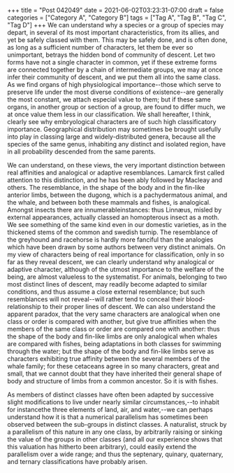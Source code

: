 +++
title = "Post 042049"
date = 2021-06-02T03:23:31-07:00
draft = false
categories = ["Category A", "Category B"]
tags = ["Tag A", "Tag B", "Tag C", "Tag D"]
+++
We can understand why a species or a group of species may depart, in several of its most important characteristics, from its allies, and yet be safely classed with them. This may be safely done, and is often done, as long as a sufficient number of characters, let them be ever so unimportant, betrays the hidden bond of community of descent. Let two forms have not a single character in common, yet if these extreme forms are connected together by a chain of intermediate groups, we may at once infer their community of descent, and we put them all into the same class. As we find organs of high physiological importance--those which serve to preserve life under the most diverse conditions of existence--are generally the most constant, we attach especial value to them; but if these same organs, in another group or section of a group, are found to differ much, we at once value them less in our classification. We shall hereafter, I think, clearly see why embryological characters are of such high classificatory importance. Geographical distribution may sometimes be brought usefully into play in classing large and widely-distributed genera, because all the species of the same genus, inhabiting any distinct and isolated region, have in all probability descended from the same parents.

We can understand, on these views, the very important distinction between real affinities and analogical or adaptive resemblances. Lamarck first called attention to this distinction, and he has been ably followed by Macleay and others. The resemblance, in the shape of the body and in the fin-like anterior limbs, between the dugong, which is a pachydermatous animal, and the whale, and between both these mammals and fishes, is analogical. Amongst insects there are innumerableinstances: thus Linnæus, misled by external appearances, actually classed an homopterous insect as a moth. We see something of the same kind even in our domestic varieties, as in the thickened stems of the common and swedish turnip. The resemblance of the greyhound and racehorse is hardly more fanciful than the analogies which have been drawn by some authors between very distinct animals. On my view of characters being of real importance for classification, only in so far as they reveal descent, we can clearly understand why analogical or adaptive character, although of the utmost importance to the welfare of the being, are almost valueless to the systematist. For animals, belonging to two most distinct lines of descent, may readily become adapted to similar conditions, and thus assume a close external resemblance; but such resemblances will not reveal--will rather tend to conceal their blood-relationship to their proper lines of descent. We can also understand the apparent paradox, that the very same characters are analogical when one class or order is compared with another, but give true affinities when the members of the same class or order are compared one with another: thus the shape of the body and fin-like limbs are only analogical when whales are compared with fishes, being adaptations in both classes for swimming through the water; but the shape of the body and fin-like limbs serve as characters exhibiting true affinity between the several members of the whale family; for these cetaceans agree in so many characters, great and small, that we cannot doubt that they have inherited their general shape of body and structure of limbs from a common ancestor. So it is with fishes.

As members of distinct classes have often been adapted by successive slight modifications to live under nearly similar circumstances,--to inhabit for instancethe three elements of land, air, and water,--we can perhaps understand how it is that a numerical parallelism has sometimes been observed between the sub-groups in distinct classes. A naturalist, struck by a parallelism of this nature in any one class, by arbitrarily raising or sinking the value of the groups in other classes (and all our experience shows that this valuation has hitherto been arbitrary), could easily extend the parallelism over a wide range; and thus the septenary, quinary, quaternary, and ternary classifications have probably arisen.
